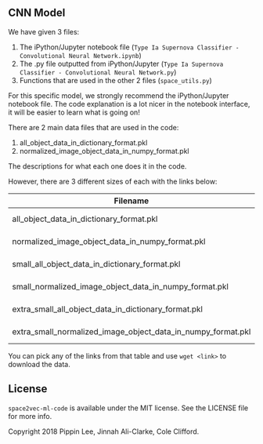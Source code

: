 ## CNN Model

We have given 3 files:

1. The iPython/Jupyter notebook file (`Type Ia Supernova Classifier - Convolutional Neural Network.ipynb`)
2. The .py file outputted from iPython/Jupyter (`Type Ia Supernova Classifier - Convolutional Neural Network.py`)
3. Functions that are used in the other 2 files (`space_utils.py`)

For this specific model, we strongly recommend the iPython/Jupyter notebook file. The code
explanation is a lot nicer in the notebook interface, it will be easier to learn what is going on!

There are 2 main data files that are used in the code:

1. all_object_data_in_dictionary_format.pkl
2. normalized_image_object_data_in_numpy_format.pkl

The descriptions for what each one does it in the code.

However, there are 3 different sizes of each with the links below:

| Filename                                                     | S3 Link                                                                                                      | File Size |
|--------------------------------------------------------------|--------------------------------------------------------------------------------------------------------------|-----------|
| all_object_data_in_dictionary_format.pkl                     | https://s3.amazonaws.com/space2vec-public/post3/all_object_data_in_dictionary_format.pkl                     | 6.7GB     |
| normalized_image_object_data_in_numpy_format.pkl             | https://s3.amazonaws.com/space2vec-public/post3/normalized_image_object_data_in_numpy_format.pkl             | 13.0GB    |
| small_all_object_data_in_dictionary_format.pkl               | https://s3.amazonaws.com/space2vec-public/post3/small_all_object_data_in_dictionary_format.pkl               | 772.0MB   |
| small_normalized_image_object_data_in_numpy_format.pkl       | https://s3.amazonaws.com/space2vec-public/post3/small_normalized_image_object_data_in_numpy_format.pkl       | 1.5GB     |
| extra_small_all_object_data_in_dictionary_format.pkl         | https://s3.amazonaws.com/space2vec-public/post3/extra_small_all_object_data_in_dictionary_format.pkl         | 386.0MB   |
| extra_small_normalized_image_object_data_in_numpy_format.pkl | https://s3.amazonaws.com/space2vec-public/post3/extra_small_normalized_image_object_data_in_numpy_format.pkl | 744.2MB   |

You can pick any of the links from that table and use `wget <link>` to download the data.

## License

`space2vec-ml-code` is available under the MIT license. See the LICENSE file for more info.

Copyright 2018 Pippin Lee, Jinnah Ali-Clarke, Cole Clifford.
